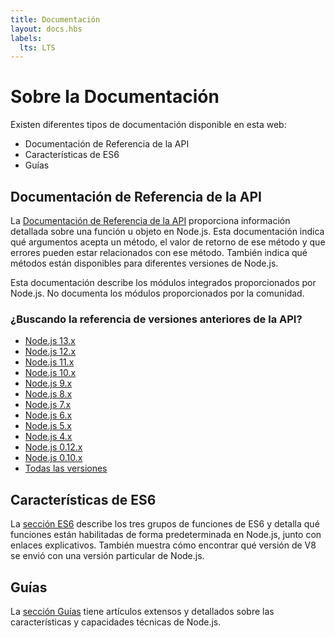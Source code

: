 ```yaml
---
title: Documentación
layout: docs.hbs
labels:
  lts: LTS
---
```


# Sobre la Documentación

Existen diferentes tipos de documentación disponible en esta web:

* Documentación de Referencia de la API
* Características de ES6
* Guías

## Documentación de Referencia de la API

La [Documentación de Referencia de la API](https://nodejs.org/api/) proporciona información detallada sobre una función u objeto en Node.js. Esta documentación indica qué argumentos acepta un método, el valor de retorno de ese método y que errores pueden estar relacionados con ese método. También indica qué métodos están disponibles para diferentes versiones de Node.js.

Esta documentación describe los módulos integrados proporcionados por Node.js. No documenta los módulos proporcionados por la comunidad.

<div class="highlight-box">

### ¿Buscando la referencia de versiones anteriores de la API?

* [Node.js 13.x](https://nodejs.org/docs/latest-v13.x/api/)
* [Node.js 12.x](https://nodejs.org/docs/latest-v12.x/api/)
* [Node.js 11.x](https://nodejs.org/docs/latest-v11.x/api/)
* [Node.js 10.x](https://nodejs.org/docs/latest-v10.x/api/)
* [Node.js 9.x](https://nodejs.org/docs/latest-v9.x/api/)
* [Node.js 8.x](https://nodejs.org/docs/latest-v8.x/api/)
* [Node.js 7.x](https://nodejs.org/docs/latest-v7.x/api/)
* [Node.js 6.x](https://nodejs.org/docs/latest-v6.x/api/)
* [Node.js 5.x](https://nodejs.org/docs/latest-v5.x/api/)
* [Node.js 4.x](https://nodejs.org/docs/latest-v4.x/api/)
* [Node.js 0.12.x](https://nodejs.org/docs/latest-v0.12.x/api/)
* [Node.js 0.10.x](https://nodejs.org/docs/latest-v0.10.x/api/)
* [Todas las versiones](https://nodejs.org/docs/)

</div>

## Características de ES6

La [sección ES6](/en/docs/es6/) describe los tres grupos de funciones de ES6 y detalla qué funciones están habilitadas de forma predeterminada en Node.js, junto con enlaces explicativos. También muestra cómo encontrar qué versión de V8 se envió con una versión particular de Node.js.

## Guías

La [sección Guías](/en/docs/guides/) tiene artículos extensos y detallados sobre las características y capacidades técnicas de Node.js.
